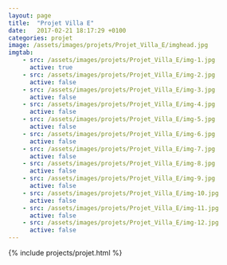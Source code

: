 ```yaml
---
layout: page
title:  "Projet Villa E"
date:   2017-02-21 18:17:29 +0100
categories: projet
image: /assets/images/projets/Projet_Villa_E/imghead.jpg
imgtab:
    - src: /assets/images/projets/Projet_Villa_E/img-1.jpg
      active: true
    - src: /assets/images/projets/Projet_Villa_E/img-2.jpg
      active: false
    - src: /assets/images/projets/Projet_Villa_E/img-3.jpg
      active: false
    - src: /assets/images/projets/Projet_Villa_E/img-4.jpg
      active: false
    - src: /assets/images/projets/Projet_Villa_E/img-5.jpg
      active: false
    - src: /assets/images/projets/Projet_Villa_E/img-6.jpg
      active: false
    - src: /assets/images/projets/Projet_Villa_E/img-7.jpg
      active: false
    - src: /assets/images/projets/Projet_Villa_E/img-8.jpg
      active: false
    - src: /assets/images/projets/Projet_Villa_E/img-9.jpg
      active: false
    - src: /assets/images/projets/Projet_Villa_E/img-10.jpg
      active: false
    - src: /assets/images/projets/Projet_Villa_E/img-11.jpg
      active: false
    - src: /assets/images/projets/Projet_Villa_E/img-12.jpg
      active: false
---
```

{% include projects/projet.html %}
